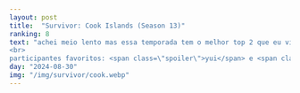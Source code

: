 ```yaml
---
layout: post
title:  "Survivor: Cook Islands (Season 13)"
ranking: 8
text: "achei meio lento mas essa temporada tem o melhor top 2 que eu vi até agora meu deus<br>
<br>
participantes favoritos: <span class=\"spoiler\">yui</span> e <span class=\"spoiler\">ozzy</span>, o top 2 como deveria ser"
day: "2024-08-30"
img: "/img/survivor/cook.webp"
---
```

